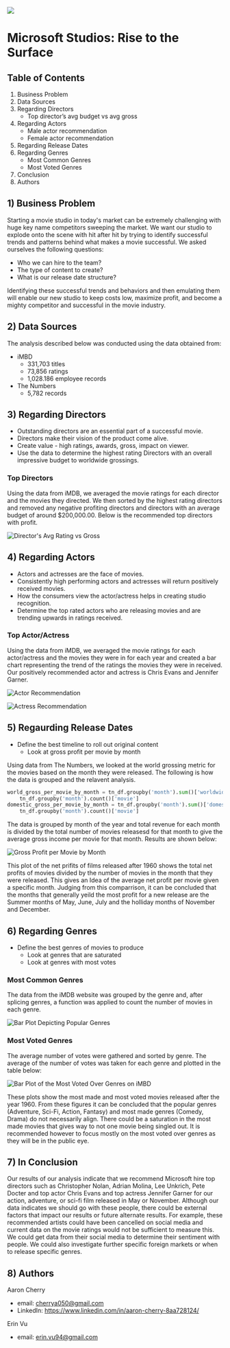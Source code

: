 ![](https://github.com/JCherryA050/phase_1_project/blob/main/images/wp5556216.jpg)

# Microsoft Studios: Rise to the Surface

## Table of Contents
1. Business Problem
2. Data Sources
3. Regarding Directors
    - Top director’s avg budget vs avg gross
4. Regarding Actors
    - Male actor recommendation
    - Female actor recommendation
5. Regarding Release Dates
6. Regarding Genres
    - Most Common Genres
    - Most Voted Genres
7. Conclusion
8. Authors

## 1) Business Problem

Starting a movie studio in today's market can be extremely challenging with huge key name competitors sweeping the market. We want our studio to explode onto the scene with hit after hit by trying to identify successful trends and patterns behind what makes a movie successful. We asked ourselves the following questions:
- Who we can hire to the team?
- The type of content to create?
- What is our release date structure?

Identifying these successful trends and behaviors and then emulating them will enable our new studio to keep costs low, maximize profit, and become a mighty competitor and successful in the movie industry.

## 2) Data Sources

The analysis described below was conducted using the data obtained from:
- iMBD
  - 331,703 titles
  - 73,856 ratings
  - 1,028.186 employee records
- The Numbers
  - 5,782 records
 
## 3) Regarding Directors

 - Outstanding directors are an essential part of a successful movie.
 - Directors make their vision of the product come alive.
 - Create value - high ratings, awards, gross, impact on viewer.
 - Use the data to determine the highest rating Directors with an overall impressive budget to worldwide grossings.
 
### Top Directors

Using the data from iMDB, we averaged the movie ratings for each director and the movies they directed. We then sorted by the highest rating directors and removed any negative profiting directors and directors with an average budget of around $200,000.00. Below is the recommended top directors with profit.

![Director's Avg Rating vs Gross](https://github.com/JCherryA050/phase_1_project/blob/main/images/Director_avg_budget_vs_avg_gross_figure_dark.png)

## 4) Regarding Actors

- Actors and actresses are the face of movies.
- Consistently high performing actors and actresses will return positively received movies.
- How the consumers view the actor/actress helps in creating studio recognition.
- Determine the top rated actors who are releasing movies and are trending upwards in ratings received.

### Top Actor/Actress

Using the data from iMDB, we averaged the movie ratings for each actor/actress and the movies they were in for each year and created a bar chart representing the trend of the ratings the movies they were in received. Our positively recommended actor and actress is Chris Evans and Jennifer Garner.

![Actor Recommendation](https://github.com/JCherryA050/phase_1_project/blob/main/images/Chris_evans_ratings_over_years_dark.png)

![Actress Recommendation](https://github.com/JCherryA050/phase_1_project/blob/main/images/Jennifer_garner_ratings_over_years_dark.png)

## 5) Regaurding Release Dates

- Define the best timeline to roll out original content
  - Look at gross profit per movie by month

Using data from The Numbers, we looked at the world grossing metric for the movies based on the month they were released. The following is how the data is grouped and the relavent analysis.

```python
world_gross_per_movie_by_month = tn_df.groupby('month').sum()['worldwide_gross']/\
    tn_df.groupby('month').count()['movie']
domestic_gross_per_movie_by_month = tn_df.groupby('month').sum()['domestic_gross']/\
    tn_df.groupby('month').count()['movie']
```

The data is grouped by month of the year and total revenue for each month is divided by the total number of movies releasesd for that month to give the average gross income per movie for that month. Results are shown below:

![Gross Profit per Movie by Month](https://github.com/JCherryA050/phase_1_project/blob/main/images/gross_income_by_month_DARK.png)

This plot of the net prifits of films released after 1960 shows the total net profits of movies divided by the number of movies in the month that they were released. This gives an Idea of the average net profit per movie given a specific month. Judging from this comparrison, it can be concluded that the months that generally yeild the most profit for a new release are the Summer months of May, June, July and the holliday months of November and December.

## 6) Regarding Genres

- Define the best genres of movies to produce
  - Look at genres that are saturated
  - Look at genres with most votes

### Most Common Genres
The data from the iMDB website was grouped by the genre and, after splicing genres, a function was applied to count the number of movies in each genre.

![Bar Plot Depicting Popular Genres](https://github.com/JCherryA050/phase_1_project/blob/main/images/number_of_movies_by_genre_DARK.png)

### Most Voted Genres
The average number of votes were gathered and sorted by genre. The average of the number of votes was taken for each genre and plotted in the table below:

![Bar Plot of the Most Voted Over Genres on iMBD](https://github.com/JCherryA050/phase_1_project/blob/main/images/number_of_genres_DARK.png)

These plots show the most made and most voted movies released after the year 1960. From these figures it can be concluded that the popular genres (Adventure, Sci-Fi, Action, Fantasy) and most made genres (Comedy, Drama) do not necessarily align. There could be a saturation in the most made movies that gives way to not one movie being singled out. It is recommended however to focus mostly on the most voted over genres as they will be in the public eye.

## 7) In Conclusion

Our results of our analysis indicate that we recommend Microsoft hire top directors such as Christopher Nolan, Adrian Molina, Lee Unkrich, Pete Docter and top actor Chris Evans and top actress Jennifer Garner for our action, adventure, or sci-fi film released in May or November. Although our data indicates we should go with these people, there could be external factors that impact our results or future alternate results. For example, these recommended artists could have been cancelled on social media and current data on the movie ratings would not be sufficient to measure this. We could get data from their social media to determine their sentiment with people. We could also investigate further specific foreign markets or when to release specific genres.

## 8) Authors


Aaron Cherry
- email: cherrya050@gmail.com
- LinkedIn: <a href="https://www.linkedin.com/in/aaron-cherry-8aa728124/" target="_top">https://www.linkedin.com/in/aaron-cherry-8aa728124/</a>

Erin Vu
- email: erin.vu94@gmail.com
